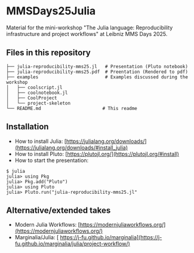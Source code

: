 # MMSDays25Julia

Material for the mini-workshop "The Julia language: Reproducibility infrastructure and project workflows" at Leibniz MMS Days 2025.

## Files in this repository
```
├── julia-reproducibility-mms25.jl   # Presentation (Pluto notebook)
├── julia-reproducibility-mms25.pdf  # Preentation (Rendered to pdf)
├── examples                         # Examples discussed during the workshop  
│   ├── coolscript.jl              
│   ├── coolnotebook.jl
│   ├── CoolProject
│   └── project-skeleton
└── README.md                       # This readme
```

## Installation

- How to install Julia: [https://julialang.org/downloads/](https://julialang.org/downloads/#install_julia)
- How to install Pluto: [https://plutojl.org/](https://plutojl.org/#install)
- How to start the presentation:
```
$ julia
julia> using Pkg
julia> Pkg.add("Pluto")
julia> using Pluto
julia> Pluto.run("julia-reproducibility-mms25.jl"
```

## Alternative/extended takes

- Modern Julia Workflows: [https://modernjuliaworkflows.org/](https://modernjuliaworkflows.org/)
- Marginalia/Julia: [ https://j-fu.github.io/marginalia](https://j-fu.github.io/marginalia/julia/project-workflow/)
